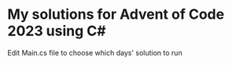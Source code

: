 # My solutions for Advent of Code 2023 using C#

Edit Main.cs file to choose which days' solution to run
